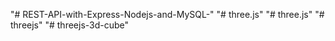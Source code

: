 "# REST-API-with-Express-Nodejs-and-MySQL-" 
"# three.js" 
"# three.js" 
"# threejs" 
"# threejs-3d-cube" 
